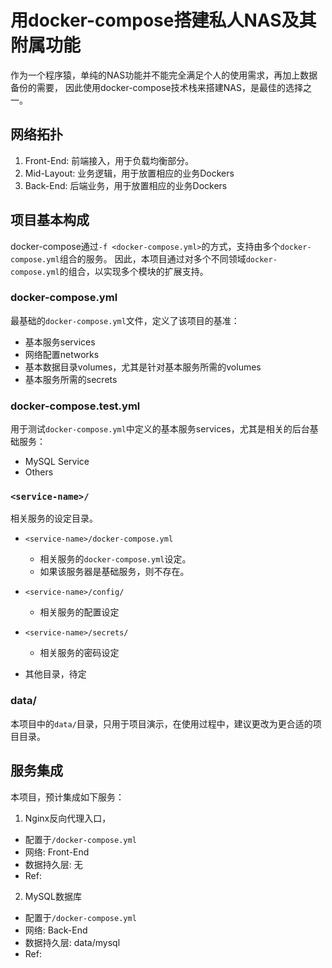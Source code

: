 用docker-compose搭建私人NAS及其附属功能
=================================================
作为一个程序猿，单纯的NAS功能并不能完全满足个人的使用需求，再加上数据备份的需要，
因此使用docker-compose技术栈来搭建NAS，是最佳的选择之一。


网络拓扑
-------------------------------------------------
1. Front-End: 前端接入，用于负载均衡部分。
2. Mid-Layout: 业务逻辑，用于放置相应的业务Dockers
3. Back-End: 后端业务，用于放置相应的业务Dockers


项目基本构成
-------------------------------------------------
docker-compose通过`-f <docker-compose.yml>`的方式，支持由多个`docker-compose.yml`组合的服务。
因此，本项目通过对多个不同领域`docker-compose.yml`的组合，以实现多个模块的扩展支持。

### docker-compose.yml
最基础的`docker-compose.yml`文件，定义了该项目的基准：
+ 基本服务services
+ 网络配置networks
+ 基本数据目录volumes，尤其是针对基本服务所需的volumes
+ 基本服务所需的secrets

### docker-compose.test.yml
用于测试`docker-compose.yml`中定义的基本服务services，尤其是相关的后台基础服务：
+ MySQL Service
+ Others

### `<service-name>/`
相关服务的设定目录。

+ `<service-name>/docker-compose.yml`
  - 相关服务的`docker-compose.yml`设定。
  - 如果该服务器是基础服务，则不存在。

+ `<service-name>/config/`
  - 相关服务的配置设定

+ `<service-name>/secrets/`
  - 相关服务的密码设定

+ 其他目录，待定

### data/
本项目中的`data/`目录，只用于项目演示，在使用过程中，建议更改为更合适的项目目录。


服务集成
-------------------------------------------------
本项目，预计集成如下服务：

1. Nginx反向代理入口，
  - 配置于`/docker-compose.yml`
  - 网络: Front-End
  - 数据持久层: 无
  - Ref: 
2. MySQL数据库
  - 配置于`/docker-compose.yml`
  - 网络: Back-End
  - 数据持久层: data/mysql
  - Ref: 

